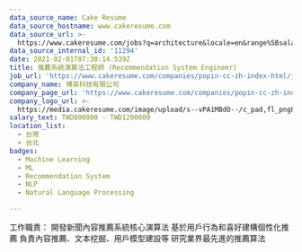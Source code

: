 ```yaml
---
data_source_name: Cake Resume
data_source_hostname: www.cakeresume.com
data_source_url: >-
  https://www.cakeresume.com/jobs?q=architecture&locale=en&range%5Bsalary_range%5D%5Bmin%5D=1000000&page=4
data_source_internal_id: '11294'
date: 2021-02-01T07:30:14.539Z
title: 推薦系統演算法工程師 (Recommendation System Engineer)
job_url: 'https://www.cakeresume.com/companies/popin-cc-zh-index-html/jobs/0a4367'
company_name: 博英科技有限公司
company_page_url: 'https://www.cakeresume.com/companies/popin-cc-zh-index-html'
company_logo_url: >-
  https://media.cakeresume.com/image/upload/s--vPA1MBdO--/c_pad,fl_png8,h_200,w_200/v1561002816/gxrf8z7vlcrk599zejtp.png
salary_text: TWD800000 - TWD1200000
location_list:
  - 台灣
  - 台北
badges:
  - Machine Learning
  - ML
  - Recommendation System
  - NLP
  - Natural Language Processing

---
```


工作職責： 開發新聞內容推薦系統核心演算法 基於用戶行為和喜好建構個性化推薦 負責內容推薦、文本挖掘、用戶模型建設等 研究業界最先進的推薦算法